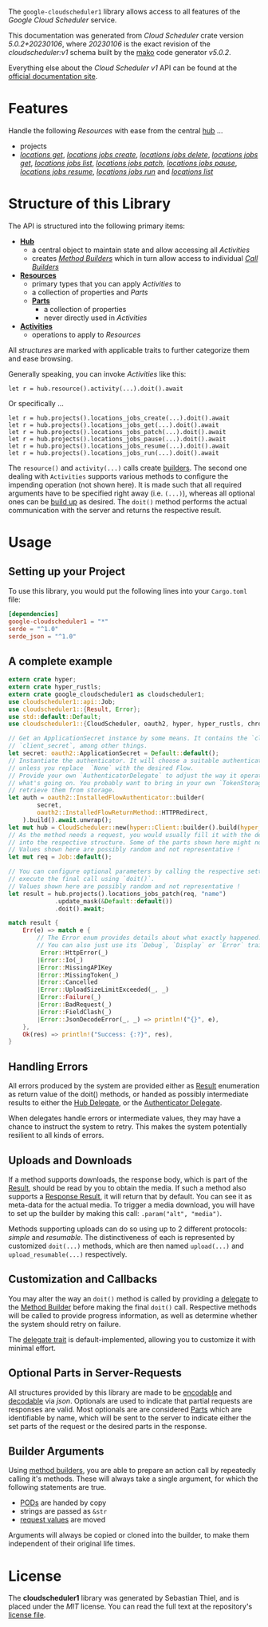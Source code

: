 <!---
DO NOT EDIT !
This file was generated automatically from 'src/generator/templates/api/README.md.mako'
DO NOT EDIT !
-->
The `google-cloudscheduler1` library allows access to all features of the *Google Cloud Scheduler* service.

This documentation was generated from *Cloud Scheduler* crate version *5.0.2+20230106*, where *20230106* is the exact revision of the *cloudscheduler:v1* schema built by the [mako](http://www.makotemplates.org/) code generator *v5.0.2*.

Everything else about the *Cloud Scheduler* *v1* API can be found at the
[official documentation site](https://cloud.google.com/scheduler/).
# Features

Handle the following *Resources* with ease from the central [hub](https://docs.rs/google-cloudscheduler1/5.0.2+20230106/google_cloudscheduler1/CloudScheduler) ... 

* projects
 * [*locations get*](https://docs.rs/google-cloudscheduler1/5.0.2+20230106/google_cloudscheduler1/api::ProjectLocationGetCall), [*locations jobs create*](https://docs.rs/google-cloudscheduler1/5.0.2+20230106/google_cloudscheduler1/api::ProjectLocationJobCreateCall), [*locations jobs delete*](https://docs.rs/google-cloudscheduler1/5.0.2+20230106/google_cloudscheduler1/api::ProjectLocationJobDeleteCall), [*locations jobs get*](https://docs.rs/google-cloudscheduler1/5.0.2+20230106/google_cloudscheduler1/api::ProjectLocationJobGetCall), [*locations jobs list*](https://docs.rs/google-cloudscheduler1/5.0.2+20230106/google_cloudscheduler1/api::ProjectLocationJobListCall), [*locations jobs patch*](https://docs.rs/google-cloudscheduler1/5.0.2+20230106/google_cloudscheduler1/api::ProjectLocationJobPatchCall), [*locations jobs pause*](https://docs.rs/google-cloudscheduler1/5.0.2+20230106/google_cloudscheduler1/api::ProjectLocationJobPauseCall), [*locations jobs resume*](https://docs.rs/google-cloudscheduler1/5.0.2+20230106/google_cloudscheduler1/api::ProjectLocationJobResumeCall), [*locations jobs run*](https://docs.rs/google-cloudscheduler1/5.0.2+20230106/google_cloudscheduler1/api::ProjectLocationJobRunCall) and [*locations list*](https://docs.rs/google-cloudscheduler1/5.0.2+20230106/google_cloudscheduler1/api::ProjectLocationListCall)




# Structure of this Library

The API is structured into the following primary items:

* **[Hub](https://docs.rs/google-cloudscheduler1/5.0.2+20230106/google_cloudscheduler1/CloudScheduler)**
    * a central object to maintain state and allow accessing all *Activities*
    * creates [*Method Builders*](https://docs.rs/google-cloudscheduler1/5.0.2+20230106/google_cloudscheduler1/client::MethodsBuilder) which in turn
      allow access to individual [*Call Builders*](https://docs.rs/google-cloudscheduler1/5.0.2+20230106/google_cloudscheduler1/client::CallBuilder)
* **[Resources](https://docs.rs/google-cloudscheduler1/5.0.2+20230106/google_cloudscheduler1/client::Resource)**
    * primary types that you can apply *Activities* to
    * a collection of properties and *Parts*
    * **[Parts](https://docs.rs/google-cloudscheduler1/5.0.2+20230106/google_cloudscheduler1/client::Part)**
        * a collection of properties
        * never directly used in *Activities*
* **[Activities](https://docs.rs/google-cloudscheduler1/5.0.2+20230106/google_cloudscheduler1/client::CallBuilder)**
    * operations to apply to *Resources*

All *structures* are marked with applicable traits to further categorize them and ease browsing.

Generally speaking, you can invoke *Activities* like this:

```Rust,ignore
let r = hub.resource().activity(...).doit().await
```

Or specifically ...

```ignore
let r = hub.projects().locations_jobs_create(...).doit().await
let r = hub.projects().locations_jobs_get(...).doit().await
let r = hub.projects().locations_jobs_patch(...).doit().await
let r = hub.projects().locations_jobs_pause(...).doit().await
let r = hub.projects().locations_jobs_resume(...).doit().await
let r = hub.projects().locations_jobs_run(...).doit().await
```

The `resource()` and `activity(...)` calls create [builders][builder-pattern]. The second one dealing with `Activities` 
supports various methods to configure the impending operation (not shown here). It is made such that all required arguments have to be 
specified right away (i.e. `(...)`), whereas all optional ones can be [build up][builder-pattern] as desired.
The `doit()` method performs the actual communication with the server and returns the respective result.

# Usage

## Setting up your Project

To use this library, you would put the following lines into your `Cargo.toml` file:

```toml
[dependencies]
google-cloudscheduler1 = "*"
serde = "^1.0"
serde_json = "^1.0"
```

## A complete example

```Rust
extern crate hyper;
extern crate hyper_rustls;
extern crate google_cloudscheduler1 as cloudscheduler1;
use cloudscheduler1::api::Job;
use cloudscheduler1::{Result, Error};
use std::default::Default;
use cloudscheduler1::{CloudScheduler, oauth2, hyper, hyper_rustls, chrono, FieldMask};

// Get an ApplicationSecret instance by some means. It contains the `client_id` and 
// `client_secret`, among other things.
let secret: oauth2::ApplicationSecret = Default::default();
// Instantiate the authenticator. It will choose a suitable authentication flow for you, 
// unless you replace  `None` with the desired Flow.
// Provide your own `AuthenticatorDelegate` to adjust the way it operates and get feedback about 
// what's going on. You probably want to bring in your own `TokenStorage` to persist tokens and
// retrieve them from storage.
let auth = oauth2::InstalledFlowAuthenticator::builder(
        secret,
        oauth2::InstalledFlowReturnMethod::HTTPRedirect,
    ).build().await.unwrap();
let mut hub = CloudScheduler::new(hyper::Client::builder().build(hyper_rustls::HttpsConnectorBuilder::new().with_native_roots().https_or_http().enable_http1().enable_http2().build()), auth);
// As the method needs a request, you would usually fill it with the desired information
// into the respective structure. Some of the parts shown here might not be applicable !
// Values shown here are possibly random and not representative !
let mut req = Job::default();

// You can configure optional parameters by calling the respective setters at will, and
// execute the final call using `doit()`.
// Values shown here are possibly random and not representative !
let result = hub.projects().locations_jobs_patch(req, "name")
             .update_mask(&Default::default())
             .doit().await;

match result {
    Err(e) => match e {
        // The Error enum provides details about what exactly happened.
        // You can also just use its `Debug`, `Display` or `Error` traits
         Error::HttpError(_)
        |Error::Io(_)
        |Error::MissingAPIKey
        |Error::MissingToken(_)
        |Error::Cancelled
        |Error::UploadSizeLimitExceeded(_, _)
        |Error::Failure(_)
        |Error::BadRequest(_)
        |Error::FieldClash(_)
        |Error::JsonDecodeError(_, _) => println!("{}", e),
    },
    Ok(res) => println!("Success: {:?}", res),
}

```
## Handling Errors

All errors produced by the system are provided either as [Result](https://docs.rs/google-cloudscheduler1/5.0.2+20230106/google_cloudscheduler1/client::Result) enumeration as return value of
the doit() methods, or handed as possibly intermediate results to either the 
[Hub Delegate](https://docs.rs/google-cloudscheduler1/5.0.2+20230106/google_cloudscheduler1/client::Delegate), or the [Authenticator Delegate](https://docs.rs/yup-oauth2/*/yup_oauth2/trait.AuthenticatorDelegate.html).

When delegates handle errors or intermediate values, they may have a chance to instruct the system to retry. This 
makes the system potentially resilient to all kinds of errors.

## Uploads and Downloads
If a method supports downloads, the response body, which is part of the [Result](https://docs.rs/google-cloudscheduler1/5.0.2+20230106/google_cloudscheduler1/client::Result), should be
read by you to obtain the media.
If such a method also supports a [Response Result](https://docs.rs/google-cloudscheduler1/5.0.2+20230106/google_cloudscheduler1/client::ResponseResult), it will return that by default.
You can see it as meta-data for the actual media. To trigger a media download, you will have to set up the builder by making
this call: `.param("alt", "media")`.

Methods supporting uploads can do so using up to 2 different protocols: 
*simple* and *resumable*. The distinctiveness of each is represented by customized 
`doit(...)` methods, which are then named `upload(...)` and `upload_resumable(...)` respectively.

## Customization and Callbacks

You may alter the way an `doit()` method is called by providing a [delegate](https://docs.rs/google-cloudscheduler1/5.0.2+20230106/google_cloudscheduler1/client::Delegate) to the 
[Method Builder](https://docs.rs/google-cloudscheduler1/5.0.2+20230106/google_cloudscheduler1/client::CallBuilder) before making the final `doit()` call. 
Respective methods will be called to provide progress information, as well as determine whether the system should 
retry on failure.

The [delegate trait](https://docs.rs/google-cloudscheduler1/5.0.2+20230106/google_cloudscheduler1/client::Delegate) is default-implemented, allowing you to customize it with minimal effort.

## Optional Parts in Server-Requests

All structures provided by this library are made to be [encodable](https://docs.rs/google-cloudscheduler1/5.0.2+20230106/google_cloudscheduler1/client::RequestValue) and 
[decodable](https://docs.rs/google-cloudscheduler1/5.0.2+20230106/google_cloudscheduler1/client::ResponseResult) via *json*. Optionals are used to indicate that partial requests are responses 
are valid.
Most optionals are are considered [Parts](https://docs.rs/google-cloudscheduler1/5.0.2+20230106/google_cloudscheduler1/client::Part) which are identifiable by name, which will be sent to 
the server to indicate either the set parts of the request or the desired parts in the response.

## Builder Arguments

Using [method builders](https://docs.rs/google-cloudscheduler1/5.0.2+20230106/google_cloudscheduler1/client::CallBuilder), you are able to prepare an action call by repeatedly calling it's methods.
These will always take a single argument, for which the following statements are true.

* [PODs][wiki-pod] are handed by copy
* strings are passed as `&str`
* [request values](https://docs.rs/google-cloudscheduler1/5.0.2+20230106/google_cloudscheduler1/client::RequestValue) are moved

Arguments will always be copied or cloned into the builder, to make them independent of their original life times.

[wiki-pod]: http://en.wikipedia.org/wiki/Plain_old_data_structure
[builder-pattern]: http://en.wikipedia.org/wiki/Builder_pattern
[google-go-api]: https://github.com/google/google-api-go-client

# License
The **cloudscheduler1** library was generated by Sebastian Thiel, and is placed 
under the *MIT* license.
You can read the full text at the repository's [license file][repo-license].

[repo-license]: https://github.com/Byron/google-apis-rsblob/main/LICENSE.md


